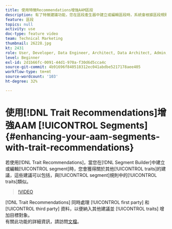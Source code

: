 ```yaml
---
title: 使用特徵Recommendations增強AAM區段
description: 有了特徵建議功能，您在區段產生器中建立或編輯區段時，系統會根據區段規則中的特徵，提供您其他類似特徵的相關建議，您可考慮納入。
feature: 區段
topics: null
activity: use
doc-type: feature video
team: Technical Marketing
thumbnail: 26228.jpg
kt: 2431
role: User, Developer, Data Engineer, Architect, Data Architect, Admin, Leader
level: Beginner
exl-id: 2d1b66fc-0091-44d1-970a-f30d6d5cca4c
source-git-commit: 4b91696f840518312ec041abdbe5217178aee405
workflow-type: tm+mt
source-wordcount: '103'
ht-degree: 32%

---
```


# 使用[!DNL Trait Recommendations]增強AAM [!UICONTROL Segments] {#enhancing-your-aam-segments-with-trait-recommendations}

若使用[!DNL Trait Recommendations]，當您在[!DNL Segment Builder]中建立或編輯[!UICONTROL segment]時，您會獲得關於其他[!UICONTROL traits]的建議，這些建議可以包括，與[!UICONTROL segment]規則中的[!UICONTROL traits]類似。

>[!VIDEO](https://video.tv.adobe.com/v/26228/?quality=12)

[!DNL Trait Recommendations] 同時處理 [!UICONTROL first party] 和 [!UICONTROL third party] 資料，以便納入其他建議並 [!UICONTROL traits] 增加目標對象。\
有關此功能的詳細資訊，請訪問[文檔](https://experiencecloud.adobe.com/resources/help/en_US/aam/trait-recommendations.html)。
